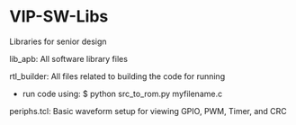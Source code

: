 # VIP-SW-Libs
Libraries for senior design 

lib_apb: All software library files

rtl_builder: All files related to building the code for running
- run code using: $ python src_to_rom.py myfilename.c

periphs.tcl: Basic waveform setup for viewing GPIO, PWM, Timer, and CRC
